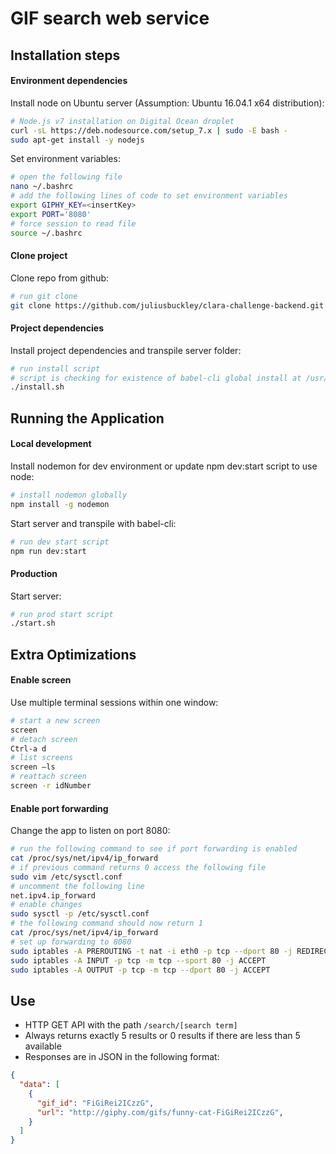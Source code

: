 # GIF search web service

## Installation steps

#### Environment dependencies
Install node on Ubuntu server (Assumption: Ubuntu 16.04.1 x64 distribution):
```sh
# Node.js v7 installation on Digital Ocean droplet
curl -sL https://deb.nodesource.com/setup_7.x | sudo -E bash -
sudo apt-get install -y nodejs
```

Set environment variables:
```sh
# open the following file
nano ~/.bashrc
# add the following lines of code to set environment variables
export GIPHY_KEY=<insertKey>
export PORT='8080'
# force session to read file
source ~/.bashrc
```

#### Clone project
Clone repo from github:
```sh
# run git clone
git clone https://github.com/juliusbuckley/clara-challenge-backend.git
```

#### Project dependencies

Install project dependencies and transpile server folder:
```sh
# run install script
# script is checking for existence of babel-cli global install at /usr/bin/babel (please update if usr/bin is different)
./install.sh
```

## Running the Application

#### Local development

Install nodemon for dev environment or update npm dev:start script to use node:
```sh
# install nodemon globally 
npm install -g nodemon
```

Start server and transpile with babel-cli:
```sh
# run dev start script
npm run dev:start
```
#### Production

Start server: 
```sh
# run prod start script
./start.sh
```
## Extra Optimizations

#### Enable screen  

Use multiple terminal sessions within one window:
```sh
# start a new screen
screen
# detach screen
Ctrl-a d
# list screens
screen –ls
# reattach screen
screen -r idNumber
```

#### Enable port forwarding

Change the app to listen on port 8080:
```sh
# run the following command to see if port forwarding is enabled
cat /proc/sys/net/ipv4/ip_forward
# if previous command returns 0 access the following file
sudo vim /etc/sysctl.conf
# uncomment the following line
net.ipv4.ip_forward
# enable changes
sudo sysctl -p /etc/sysctl.conf
# the following command should now return 1
cat /proc/sys/net/ipv4/ip_forward
# set up forwarding to 8080
sudo iptables -A PREROUTING -t nat -i eth0 -p tcp --dport 80 -j REDIRECT --to-port 8080
sudo iptables -A INPUT -p tcp -m tcp --sport 80 -j ACCEPT
sudo iptables -A OUTPUT -p tcp -m tcp --dport 80 -j ACCEPT
```

## Use

- HTTP GET API with the path `/search/[search term]`
- Always returns exactly 5 results or 0 results if there are less than 5 available
- Responses are in JSON in the following format:
```json
{
  "data": [
    {
      "gif_id": "FiGiRei2ICzzG",
      "url": "http://giphy.com/gifs/funny-cat-FiGiRei2ICzzG",
    }
  ]
}
```
